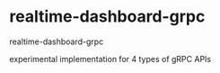 # realtime-dashboard-grpc
realtime-dashboard-grpc

experimental implementation for 4 types of gRPC APIs
